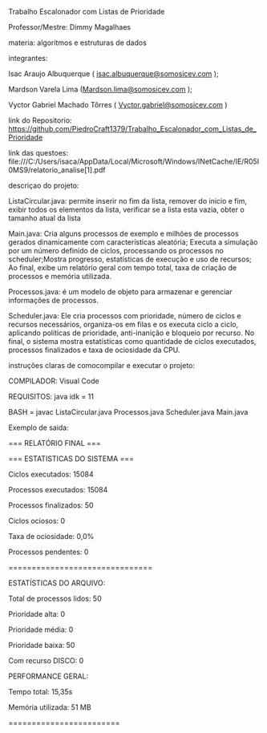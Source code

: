 Trabalho Escalonador com Listas de Prioridade

Professor/Mestre: Dimmy Magalhaes 

materia: algoritmos e estruturas de dados 

integrantes: 

Isac Araujo Albuquerque ( isac.albuquerque@somosicev.com );

Mardson Varela Lima (Mardson.lima@somosicev.com ); 

Vyctor Gabriel Machado Tôrres ( Vyctor.gabriel@somosicev.com ) 




link do Repositorio: https://github.com/PiedroCraft1379/Trabalho_Escalonador_com_Listas_de_Prioridade

link das questoes: file:///C:/Users/isaca/AppData/Local/Microsoft/Windows/INetCache/IE/R05I0MS9/relatorio_analise[1].pdf

descriçao do projeto: 


ListaCircular.java: permite inserir no fim da lista, remover do inicio e fim, exibir todos os elementos da lista, verificar se a lista esta vazia, obter o tamanho atual da lista 

Main.java: Cria alguns processos de exemplo e milhões de processos gerados dinamicamente com características aleatória; Executa a simulação por um número definido de ciclos, processando os processos no scheduler;Mostra progresso, estatísticas de execução e uso de recursos; Ao final, exibe um relatório geral com tempo total, taxa de criação de processos e memória utilizada.

Processos.java: é um modelo de objeto para armazenar e gerenciar informações de processos.

Scheduler.java: Ele cria processos com prioridade, número de ciclos e recursos necessários, organiza-os em filas e os executa ciclo a ciclo, aplicando políticas de prioridade, anti-inanição e bloqueio por recurso. No final, o sistema mostra estatísticas como quantidade de ciclos executados, processos finalizados e taxa de ociosidade da CPU.

instruções claras de comocompilar e executar o projeto:

COMPILADOR: Visual Code

REQUISITOS: java idk  = 11

BASH = javac ListaCircular.java Processos.java Scheduler.java Main.java

Exemplo de saida:

=== RELATÓRIO FINAL ===

=== ESTATISTICAS DO SISTEMA ===

Ciclos executados: 15084

Processos executados: 15084

Processos finalizados: 50

Ciclos ociosos: 0

Taxa de ociosidade: 0,0%

Processos pendentes: 0

===============================

ESTATÍSTICAS DO ARQUIVO:

   Total de processos lidos: 50
   
   Prioridade alta: 0
   
   Prioridade média: 0

   
   Prioridade baixa: 50
   
   
   Com recurso DISCO: 0

PERFORMANCE GERAL:

   Tempo total: 15,35s
   
   Memória utilizada: 51 MB

========================



